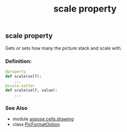 ﻿---
title: scale property
second_title: Aspose.Cells for Python via .NET API References
description: 
type: docs
weight: 60
url: /aspose.cells.drawing/picformatoption/scale/
is_root: false
---

## scale property


Gets or sets how many the picture stack and scale with.
### Definition:
```python
@property
def scale(self):
    ...
@scale.setter
def scale(self, value):
    ...
```

### See Also
* module [aspose.cells.drawing](../../)
* class [PicFormatOption](/cells/python-net/aspose.cells.drawing/picformatoption)
